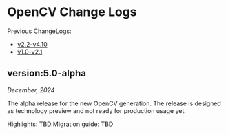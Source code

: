 OpenCV Change Logs
==================

Previous ChangeLogs:
* [v2.2-v4.10](https://github.com/opencv/opencv/wiki/ChangeLog-v2.2%E2%80%90v4.10)
* [v1.0-v2.1](https://github.com/opencv/opencv/wiki/ChangeLog_v10-v21)

version:5.0-alpha
--------------

*December, 2024*

The alpha release for the new OpenCV generation. The release is designed as technology preview and not ready for production usage yet.

Highlights: TBD
Migration guide: TBD
